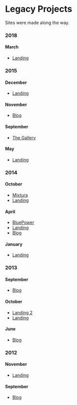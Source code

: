 # Legacy Projects
Sites were made along the way.

### 2018
#### March
- [Landing](http://landing180318.legacy.shengslogar.com)


### 2015
#### December
- [Landing](http://landing151212.legacy.shengslogar.com)

#### November
- [Blog](http://blog15.legacy.shengslogar.com)

#### September
- [The Gallery](http://thegallery.legacy.shengslogar.com/)

#### May
- [Landing](http://landing150515.legacy.shengslogar.com)
<!--[Landing](http://landing150512.legacy.shengslogar.com)-->


### 2014
#### October
- [Mixtura](http://mixtura.legacy.shengslogar.com)
- [Landing](http://landing141011.legacy.shengslogar.com/)

#### April
- [BluePower](http://bluepower.legacy.shengslogar.com/)
- [Landing](http://legacy140428.legacy.shengslogar.com)
- [Blog](http://blog14.legacy.shengslogar.com)

<!--[Landing](http://landing140215.legacy.shengslogar.com/)-->

#### January
- [Landing](http://landing140125.legacy.shengslogar.com/)


### 2013
#### September
- [Blog](http://blog13-2.legacy.shengslogar.com)

#### October
- [Landing 2](http://landing131026.legacy.shengslogar.com/)
- [Landing](http://landing131006.legacy.shengslogar.com/)

<!--#### July [Landing](http://landing130718.legacy.shengslogar.com/)-->

#### June
<!-- [Landing](http://landing130607.legacy.shengslogar.com/) -->
- [Blog](http://blog13.legacy.shengslogar.com/)

<!--#### April [WRPL](http://wrpl.legacy.shengslogar.com)-->

### 2012
#### November
- [Landing](http://landing121117.legacy.shengslogar.com/)

#### September
- [Blog](http://blog12.legacy.shengslogar.com/)
<!--[Virtual Windows 8](http://virtualwindows8.legacy.shengslogar.com)-->
